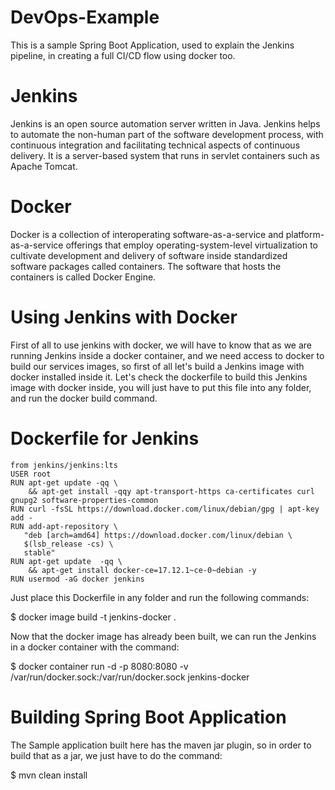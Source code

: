 # DevOps-Example
This is a sample Spring Boot Application, used to explain the Jenkins pipeline, in creating a full CI/CD flow using docker too.

# Jenkins 
Jenkins is an open source automation server written in Java. Jenkins helps to automate the non-human part of the software development process,
 with continuous integration and facilitating technical aspects of continuous delivery. It is a server-based system that runs in servlet containers 
 such as Apache Tomcat.
 
# Docker 

Docker is a collection of interoperating software-as-a-service and platform-as-a-service offerings that employ operating-system-level virtualization 
to cultivate development and delivery of software inside standardized software packages called containers. The software that hosts the containers 
is called Docker Engine.

# Using Jenkins with Docker
First of all to use jenkins with docker, we will have to know that as we are running Jenkins inside a docker container, and we need access to docker to
build our services images, so first of all let's build a Jenkins image with docker installed inside it. Let's check the dockerfile to 
build this Jenkins image with docker inside, you will just have to put this file into any folder, and run the docker build command.

# Dockerfile for Jenkins
```
from jenkins/jenkins:lts
USER root
RUN apt-get update -qq \
    && apt-get install -qqy apt-transport-https ca-certificates curl gnupg2 software-properties-common
RUN curl -fsSL https://download.docker.com/linux/debian/gpg | apt-key add -
RUN add-apt-repository \
   "deb [arch=amd64] https://download.docker.com/linux/debian \
   $(lsb_release -cs) \
   stable"
RUN apt-get update  -qq \
    && apt-get install docker-ce=17.12.1~ce-0~debian -y
RUN usermod -aG docker jenkins
```


Just place this Dockerfile in any folder and run the following commands:

$ docker image build -t jenkins-docker .

Now that the docker image has already been built, we can run the Jenkins in a docker container with the command:

$ docker container run -d -p 8080:8080 -v /var/run/docker.sock:/var/run/docker.sock jenkins-docker

# Building Spring Boot Application
The Sample application built here has the maven jar plugin, so in order to build that as a jar, we just have to do the command:

$ mvn clean install

